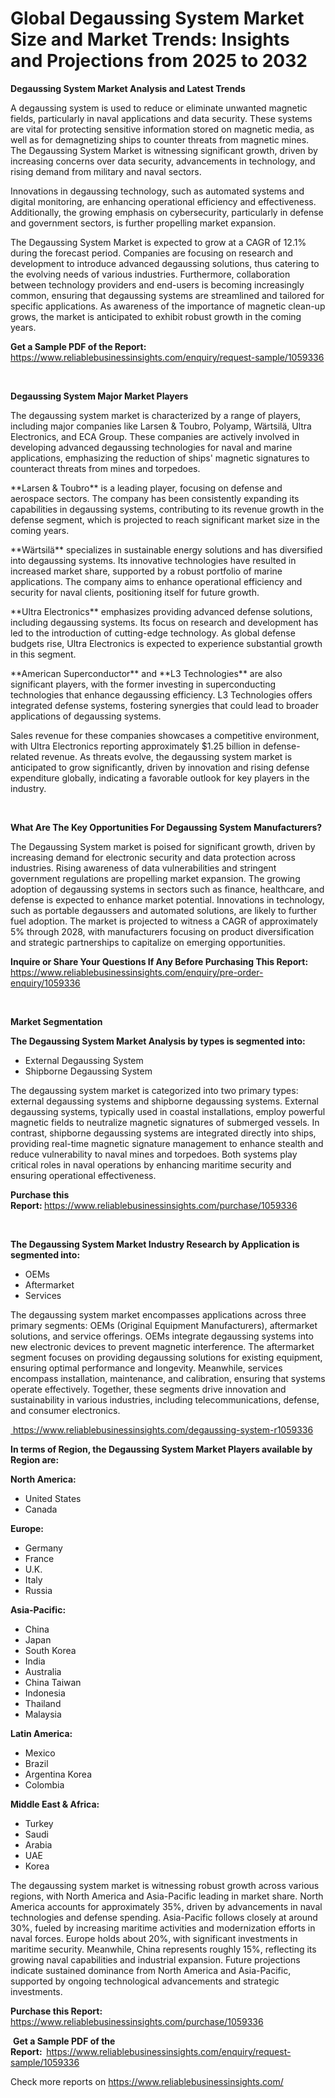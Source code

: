<p><h1>Global Degaussing System Market Size and Market Trends: Insights and Projections from 2025 to 2032</h1></p><p><strong>Degaussing System Market Analysis and Latest Trends</strong></p>
<p><p>A degaussing system is used to reduce or eliminate unwanted magnetic fields, particularly in naval applications and data security. These systems are vital for protecting sensitive information stored on magnetic media, as well as for demagnetizing ships to counter threats from magnetic mines. The Degaussing System Market is witnessing significant growth, driven by increasing concerns over data security, advancements in technology, and rising demand from military and naval sectors. </p><p>Innovations in degaussing technology, such as automated systems and digital monitoring, are enhancing operational efficiency and effectiveness. Additionally, the growing emphasis on cybersecurity, particularly in defense and government sectors, is further propelling market expansion. </p><p>The Degaussing System Market is expected to grow at a CAGR of 12.1% during the forecast period. Companies are focusing on research and development to introduce advanced degaussing solutions, thus catering to the evolving needs of various industries. Furthermore, collaboration between technology providers and end-users is becoming increasingly common, ensuring that degaussing systems are streamlined and tailored for specific applications. As awareness of the importance of magnetic clean-up grows, the market is anticipated to exhibit robust growth in the coming years.</p></p>
<p><strong>Get a Sample PDF of the Report:&nbsp;</strong> <a href="https://www.reliablebusinessinsights.com/enquiry/request-sample/1059336?utm_campaign=3177&utm_medium=2&utm_source=Github&utm_content=ia&utm_term=10042025&utm_id=degaussing-system">https://www.reliablebusinessinsights.com/enquiry/request-sample/1059336</a></p>
<p>&nbsp;</p>
<p><strong>Degaussing System Major Market Players</strong></p>
<p><p>The degaussing system market is characterized by a range of players, including major companies like Larsen & Toubro, Polyamp, Wärtsilä, Ultra Electronics, and ECA Group. These companies are actively involved in developing advanced degaussing technologies for naval and marine applications, emphasizing the reduction of ships' magnetic signatures to counteract threats from mines and torpedoes.</p><p>**Larsen & Toubro** is a leading player, focusing on defense and aerospace sectors. The company has been consistently expanding its capabilities in degaussing systems, contributing to its revenue growth in the defense segment, which is projected to reach significant market size in the coming years.</p><p>**Wärtsilä** specializes in sustainable energy solutions and has diversified into degaussing systems. Its innovative technologies have resulted in increased market share, supported by a robust portfolio of marine applications. The company aims to enhance operational efficiency and security for naval clients, positioning itself for future growth.</p><p>**Ultra Electronics** emphasizes providing advanced defense solutions, including degaussing systems. Its focus on research and development has led to the introduction of cutting-edge technology. As global defense budgets rise, Ultra Electronics is expected to experience substantial growth in this segment.</p><p>**American Superconductor** and **L3 Technologies** are also significant players, with the former investing in superconducting technologies that enhance degaussing efficiency. L3 Technologies offers integrated defense systems, fostering synergies that could lead to broader applications of degaussing systems.</p><p>Sales revenue for these companies showcases a competitive environment, with Ultra Electronics reporting approximately $1.25 billion in defense-related revenue. As threats evolve, the degaussing system market is anticipated to grow significantly, driven by innovation and rising defense expenditure globally, indicating a favorable outlook for key players in the industry.</p></p>
<p>&nbsp;</p>
<p><strong>What Are The Key Opportunities For Degaussing System Manufacturers?</strong></p>
<p><p>The Degaussing System market is poised for significant growth, driven by increasing demand for electronic security and data protection across industries. Rising awareness of data vulnerabilities and stringent government regulations are propelling market expansion. The growing adoption of degaussing systems in sectors such as finance, healthcare, and defense is expected to enhance market potential. Innovations in technology, such as portable degaussers and automated solutions, are likely to further fuel adoption. The market is projected to witness a CAGR of approximately 5% through 2028, with manufacturers focusing on product diversification and strategic partnerships to capitalize on emerging opportunities.</p></p>
<p><strong>Inquire or Share Your Questions If Any Before Purchasing This Report:</strong> <a href="https://www.reliablebusinessinsights.com/enquiry/pre-order-enquiry/1059336?utm_campaign=3177&utm_medium=2&utm_source=Github&utm_content=ia&utm_term=10042025&utm_id=degaussing-system">https://www.reliablebusinessinsights.com/enquiry/pre-order-enquiry/1059336</a></p>
<p>&nbsp;</p>
<p><strong>Market Segmentation</strong></p>
<p><strong>The Degaussing System Market Analysis by types is segmented into:</strong></p>
<p><ul><li>External Degaussing System</li><li>Shipborne Degaussing System</li></ul></p>
<p><p>The degaussing system market is categorized into two primary types: external degaussing systems and shipborne degaussing systems. External degaussing systems, typically used in coastal installations, employ powerful magnetic fields to neutralize magnetic signatures of submerged vessels. In contrast, shipborne degaussing systems are integrated directly into ships, providing real-time magnetic signature management to enhance stealth and reduce vulnerability to naval mines and torpedoes. Both systems play critical roles in naval operations by enhancing maritime security and ensuring operational effectiveness.</p></p>
<p><strong>Purchase this Report:&nbsp;</strong><a href="https://www.reliablebusinessinsights.com/purchase/1059336?utm_campaign=3177&utm_medium=2&utm_source=Github&utm_content=ia&utm_term=10042025&utm_id=degaussing-system">https://www.reliablebusinessinsights.com/purchase/1059336</a></p>
<p>&nbsp;</p>
<p><strong>The Degaussing System Market Industry Research by Application is segmented into:</strong></p>
<p><ul><li>OEMs</li><li>Aftermarket</li><li>Services</li></ul></p>
<p><p>The degaussing system market encompasses applications across three primary segments: OEMs (Original Equipment Manufacturers), aftermarket solutions, and service offerings. OEMs integrate degaussing systems into new electronic devices to prevent magnetic interference. The aftermarket segment focuses on providing degaussing solutions for existing equipment, ensuring optimal performance and longevity. Meanwhile, services encompass installation, maintenance, and calibration, ensuring that systems operate effectively. Together, these segments drive innovation and sustainability in various industries, including telecommunications, defense, and consumer electronics.</p></p>
<p><a href="https://www.reliablebusinessinsights.com/degaussing-system-r1059336?utm_campaign=3177&utm_medium=2&utm_source=Github&utm_content=ia&utm_term=10042025&utm_id=degaussing-system">&nbsp;https://www.reliablebusinessinsights.com/degaussing-system-r1059336</a></p>
<p><strong>In terms of Region, the Degaussing System Market Players available by Region are:</strong></p>
<p>
    <p> <strong> North America: </strong>
        <ul>
            <li>United States</li>
            <li>Canada</li>
        </ul>
        </p> 
    <p> <strong> Europe: </strong>
        <ul>
            <li>Germany</li>
            <li>France</li>
            <li>U.K.</li>
            <li>Italy</li>
            <li>Russia</li>
        </ul>
        </p> 
    <p> <strong> Asia-Pacific: </strong>
        <ul>
            <li>China</li>
            <li>Japan</li>
            <li>South Korea</li>
            <li>India</li>
            <li>Australia</li>
            <li>China Taiwan</li>
            <li>Indonesia</li>
            <li>Thailand</li>
            <li>Malaysia</li>
        </ul>
        </p> 
    <p> <strong> Latin America: </strong>
        <ul>
            <li>Mexico</li>
            <li>Brazil</li>
            <li>Argentina Korea</li>
            <li>Colombia</li>
        </ul>
        </p> 
    <p> <strong> Middle East & Africa: </strong>
        <ul>
            <li>Turkey</li>
            <li>Saudi</li>
            <li>Arabia</li>
            <li>UAE</li>
            <li>Korea</li>
        </ul>
    </p>
    </p>
<p><p>The degaussing system market is witnessing robust growth across various regions, with North America and Asia-Pacific leading in market share. North America accounts for approximately 35%, driven by advancements in naval technologies and defense spending. Asia-Pacific follows closely at around 30%, fueled by increasing maritime activities and modernization efforts in naval forces. Europe holds about 20%, with significant investments in maritime security. Meanwhile, China represents roughly 15%, reflecting its growing naval capabilities and industrial expansion. Future projections indicate sustained dominance from North America and Asia-Pacific, supported by ongoing technological advancements and strategic investments.</p></p>
<p><strong>Purchase this Report: </strong><a href="https://www.reliablebusinessinsights.com/purchase/1059336?utm_campaign=3177&utm_medium=2&utm_source=Github&utm_content=ia&utm_term=10042025&utm_id=degaussing-system">https://www.reliablebusinessinsights.com/purchase/1059336</a></p>
<p>&nbsp;<strong>Get a Sample PDF of the Report:&nbsp;&nbsp;</strong><a href="https://www.reliablebusinessinsights.com/enquiry/request-sample/1059336?utm_campaign=3177&utm_medium=2&utm_source=Github&utm_content=ia&utm_term=10042025&utm_id=degaussing-system">https://www.reliablebusinessinsights.com/enquiry/request-sample/1059336</a></p>
<p><strong></strong></p>
<p>Check more reports on <a href="https://www.reliablebusinessinsights.com/?utm_campaign=3177&utm_medium=2&utm_source=Github&utm_content=ia&utm_term=10042025&utm_id=degaussing-system">https://www.reliablebusinessinsights.com/</a></p>